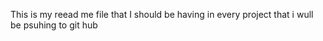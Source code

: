 This is my reead me file
that I should be having in every project that i wull be psuhing to git hub

